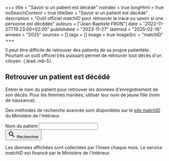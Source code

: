+++
title = "Savoir si un patient est décédé"
noindex = true
longHtml = true
noSearchContent = true
titleSeo = "Savoir si un patient est décédé"
description = "Outil officiel matchID pour retrouver la trace ou savoir si une personne est décédée"
auteurs = ["Jean-Baptiste FRON"]
date = "2023-11-27T19:23:00+02:00"
publishdate = "2023-11-27"
lastmod = "2025-02-18"
annees = "2025"
sources = []
tags = []
image = true
imageSrc = "matchID"
+++

Il peut être difficile de retrouver des patients de sa propre patientèle. Pourtant un outil officiel très puissant permet de retrouver tout décès d'un citoyen.
{.lead .mb-5}

## Retrouver un patient est décédé

Entrer le nom du patient pour retrouver les données d'enregistrement de son décès. Pour les femmes mariées, utiliser leur nom de jeune fille (nom de naissance).

Des méthodes de recherche avancée sont disponibles sur le [site matchID](https://deces.matchid.io/search?advanced=true) du Ministère de l'Intérieur.

<form class="d-flex align-items-center my-4">
  <div class="floating-label textfield-box form-ripple flex-grow-1">
    <label for="matchid">Nom du patient</label>
    <input class="form-control" id="matchid" type="search">
  </div>
  <button class="btn btn-lg btn-primary btn-shaped ml-2" onClick="window.open(`https://deces.matchid.io/search?q=${document.getElementById('matchid').value}`); return false;">
  <svg aria-hidden="true" fill="currentColor" class="input-group-text mr-2" height="24" viewBox="0 0 24 24" width="24"><path d="M15.5 14h-.79l-.28-.27C15.41 12.59 16 11.11 16 9.5 16 5.91 13.09 3 9.5 3S3 5.91 3 9.5 5.91 16 9.5 16c1.61 0 3.09-.59 4.23-1.57l.27.28v.79l5 4.99L20.49 19l-4.99-5zm-6 0C7.01 14 5 11.99 5 9.5S7.01 5 9.5 5 14 7.01 14 9.5 11.99 14 9.5 14z"></path></svg>
  Rechercher</button>
</form>

Les données affichées sont collectées par l'Insee chaque mois. Le service *matchID* est financé par le Ministère de l'Intérieur.
